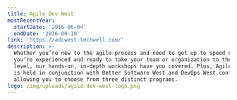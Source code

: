 ```yaml
---
title: Agile Dev West
mostRecentYear:
  startDate: '2016-06-04'
  endDate: '2016-06-10'
link: 'https://adcwest.techwell.com/'
description: >-
  Whether you’re new to the agile process and need to get up to speed quickly or
  you’re experienced and ready to take your team or organization to the next
  level, our hands-on, in-depth workshops have you covered. Plus, Agile Dev West
  is held in conjunction with Better Software West and DevOps West conferences,
  allowing you to choose from three distinct programs.
logo: /img/uploads/agile-dev-west-logo.png
---
```


